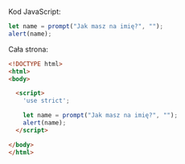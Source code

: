 Kod JavaScript:

```js demo run
let name = prompt("Jak masz na imię?", "");
alert(name);
```

Cała strona:

```html
<!DOCTYPE html>
<html>
<body>

  <script>
    'use strict';

    let name = prompt("Jak masz na imię?", "");
    alert(name);
  </script>

</body>
</html>
```
